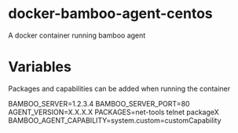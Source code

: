 # docker-bamboo-agent-centos
A docker container running bamboo agent

# Variables
Packages and capabilities can be added when running the container

BAMBOO_SERVER=1.2.3.4
BAMBOO_SERVER_PORT=80
AGENT_VERSION=X.X.X.X
PACKAGES=net-tools telnet packageX
BAMBOO_AGENT_CAPABILITY=system.custom=customCapability

